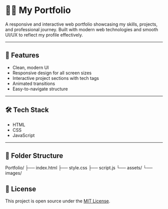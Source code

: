 # 🧑‍💻 My Portfolio

A responsive and interactive web portfolio showcasing my skills, projects, and professional journey. Built with modern web technologies and smooth UI/UX to reflect my profile effectively.

---

## 🚀 Features

- Clean, modern UI
- Responsive design for all screen sizes
- Interactive project sections with tech tags
- Animated transitions
- Easy-to-navigate structure

---

## 🛠️ Tech Stack

- HTML
- CSS
- JavaScript

---

## 📁 Folder Structure

Portfolio/
├── index.html
├── style.css
├── script.js
└── assets/
└── images/


## 📄 License

This project is open source under the [MIT License](LICENSE).